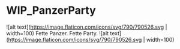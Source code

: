 # WIP_PanzerParty
![alt text](https://image.flaticon.com/icons/svg/790/790526.svg | width=100)
Fette Panzer. Fette Party. 
![alt text](https://image.flaticon.com/icons/svg/790/790526.svg | width=100)

